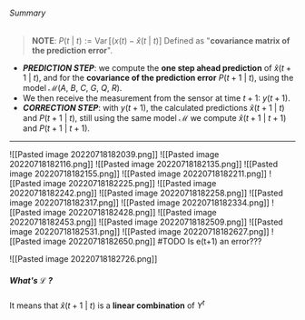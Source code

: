 ###### Summary
> **NOTE**:
> $P(t \ | \ t) := \operatorname{Var}\left[(x(t)-\hat{x}(t \ | \ t)\right]$
> Defined as "**covariance matrix of the prediction error**".

- ***PREDICTION STEP***: we compute the **one step ahead prediction** of $\hat{x}(t+1 \ | \ t)$, and for the **covariance of the prediction error** $P(t+1 \ | \ t)$, using the model $\mathcal{M}(A,\ B ,\ C ,\ G ,\ Q ,\ R)$.
- We then receive the measurement from the sensor at time $t+1$: $y(t+1)$.
- ***CORRECTION STEP***: with $y(t+1)$, the calculated predictions $\hat{x}(t+1 \ | \ t)$ and $P(t+1 \ | \ t)$, still using the same model $\mathcal{M}$ we compute  $\hat{x}(t+1 \ | \ t+1)$ and $P(t+1 \ | \ t+1)$.

---
![[Pasted image 20220718182039.png]]
![[Pasted image 20220718182116.png]]
![[Pasted image 20220718182135.png]]
![[Pasted image 20220718182155.png]]
![[Pasted image 20220718182211.png]]
![[Pasted image 20220718182225.png]]
![[Pasted image 20220718182242.png]]
![[Pasted image 20220718182258.png]]
![[Pasted image 20220718182317.png]]
![[Pasted image 20220718182334.png]]
![[Pasted image 20220718182428.png]]
![[Pasted image 20220718182453.png]]
![[Pasted image 20220718182509.png]]
![[Pasted image 20220718182531.png]]
![[Pasted image 20220718182627.png]]
![[Pasted image 20220718182650.png]]
#TODO Is e(t+1) an error???


![[Pasted image 20220718182726.png]]
##### What's $\mathcal{L}$ ? 
It means that $\hat{x}(t+1 \ | \ t)$ is a **linear combination** of $Y^t$

